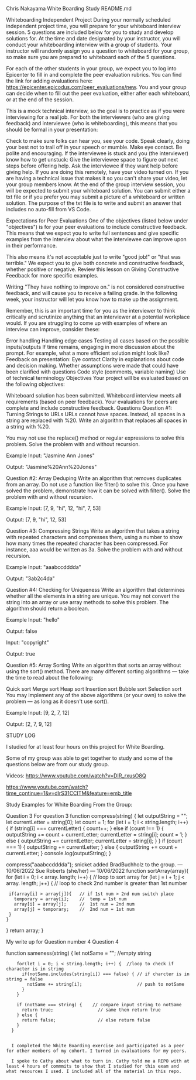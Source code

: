 Chris Nakayama
White Boarding Study README.md


Whiteboarding Independent Project
During your normally scheduled independent project time, you will prepare for your whiteboard interview session. 5 questions are included below for you to study and develop solutions for. At the time and date designated by your instructor, you will conduct your whiteboarding interview with a group of students. Your instructor will randomly assign you a question to whiteboard for your group, so make sure you are prepared to whiteboard each of the 5 questions.

For each of the other students in your group, we expect you to log into Epicenter to fill in and complete the peer evaluation rubrics. You can find the link for adding evaluations here: https://epicenter.epicodus.com/peer_evaluations/new. You and your group can decide when to fill out the peer evaluation, either after each whiteboard, or at the end of the session.

This is a mock technical interview, so the goal is to practice as if you were interviewing for a real job. For both the interviewers (who are giving feedback) and interviewee (who is whiteboarding), this means that you should be formal in your presentation:

Check to make sure folks can hear you, see your code.
Speak clearly, doing your best not to trail off in your speech or mumble.
Make eye contact.
Be polite and encouraging.
If the interviewee is stuck and you (the interviewer) know how to get unstuck:
Give the interviewee space to figure out next steps before offering help.
Ask the interviewee if they want help before giving help.
If you are doing this remotely, have your video turned on. If you are having a technical issue that makes it so you can't share your video, let your group members know.
At the end of the group interview session, you will be expected to submit your whiteboard solution. You can submit either a txt file or if you prefer you may submit a picture of a whiteboard or written solution. The purpose of the txt file is to write and submit an answer that includes no auto-fill from VS Code.

Expectations for Peer Evaluations
One of the objectives (listed below under "objectives") is for your peer evaluations to include constructive feedback. This means that we expect you to write full sentences and give specific examples from the interview about what the interviewee can improve upon in their performance.

This also means it's not acceptable just to write "good job!" or "that was terrible." We expect you to give both concrete and constructive feedback, whether positive or negative. Review this lesson on Giving Constructive Feedback for more specific examples.

Writing "They have nothing to improve on." is not considered constructive feedback, and will cause you to receive a failing grade. In the following week, your instructor will let you know how to make up the assignment.

Remember, this is an important time for you as the interviewer to think critically and scrutinize anything that an interviewer at a potential workplace would. If you are struggling to come up with examples of where an interview can improve, consider these:

Error handling
Handling edge cases
Testing all cases based on the possible inputs/outputs
If time remains, engaging in more discussion about the prompt. For example, what a more efficient solution might look like?
Feedback on presentation:
Eye contact
Clarity in explanations about code and decision making.
Whether assumptions were made that could have been clarified with questions
Code style (comments, variable naming)
Use of technical terminology
Objectives
Your project will be evaluated based on the following objectives:

Whiteboard solution has been submitted.
Whiteboard interview meets all requirements (based on peer feedback).
Your evaluations for peers are complete and include constructive feedback.
Questions
Question #1: Turning Strings to URLs
URLs cannot have spaces. Instead, all spaces in a string are replaced with %20. Write an algorithm that replaces all spaces in a string with %20.

You may not use the replace() method or regular expressions to solve this problem. Solve the problem with and without recursion.

Example
Input: "Jasmine Ann Jones"

Output: "Jasmine%20Ann%20Jones"

Question #2: Array Deduping
Write an algorithm that removes duplicates from an array. Do not use a function like filter() to solve this. Once you have solved the problem, demonstrate how it can be solved with filter(). Solve the problem with and without recursion.

Example
Input: [7, 9, "hi", 12, "hi", 7, 53]

Output: [7, 9, "hi", 12, 53]

Question #3: Compressing Strings
Write an algorithm that takes a string with repeated characters and compresses them, using a number to show how many times the repeated character has been compressed. For instance, aaa would be written as 3a. Solve the problem with and without recursion.

Example
Input: "aaabccdddda"

Output: "3ab2c4da"

Question #4: Checking for Uniqueness
Write an algorithm that determines whether all the elements in a string are unique. You may not convert the string into an array or use array methods to solve this problem. The algorithm should return a boolean.

Example
Input: "hello"

Output: false

Input: "copyright"

Output: true

Question #5: Array Sorting
Write an algorithm that sorts an array without using the sort() method. There are many different sorting algorithms — take the time to read about the following:

Quick sort
Merge sort
Heap sort
Insertion sort
Bubble sort
Selection sort
You may implement any of the above algorithms (or your own) to solve the problem — as long as it doesn't use sort().

Example
Input: [9, 2, 7, 12]

Output: [2, 7, 9, 12]

STUDY LOG

I studied for at least four hours on this project for White Boarding.

Some of my group was able to get together to study and some of the questions below are from our study group.

Videos:
https://www.youtube.com/watch?v=DIR_rxusO8Q

https://www.youtube.com/watch?time_continue=1&v=dIrS31CCITM&feature=emb_title

Study Examples for White Boarding From the Group:

Question 3
For question 3
function compress(string) {
  let outputString = "";
  let currentLetter = string[0];
  let count = 1;
  for (let i = 1; i < string.length; i++) {
    if (string[i] === currentLetter) {
        count++;
    } else if (count !== 1) {
        outputString += count + currentLetter;
      currentLetter = string[i];
      count = 1;
    } else {
        outputString += currentLetter;
      currentLetter = string[i];
    }
  }
  if (count === 1) {
      outputString += currentLetter;
  } else {
      outputString += count + currentLetter;
  }
  console.log(outputString);
}

compress("aaabccdddda");
snicket
 added 
BradBuchholz
 to the group.
 — 10/06/2022
Sue Roberts (she/her) — 10/06/2022
function sortArray(array){
  for (let i = 0; i < array. length; i++) {   // loop to sort array
   for (let j = i + 1; j < array. length; j++) { // loop to check 2nd number is greater than 1st number

     if(array[i] > array[j]){   // if 1st num > 2nd num switch place
       temporary = array[i];    //  temp = 1st num
       array[i] = array[j];     //  1st num = 2nd num
       array[j] = temporary;    //  2nd num = 1st num
     }
    }
  }
  return array;
}



My write up for Question number 4
Question 4

function sameness(string) {
        let notSame = "";     //empty string

        for(let i = 0; i < string.length; i++) {  //loop to check if character is in string
          if(notSame.includes(string[i]) === false) { // if charcter is in string = false
            notSame += string[i];                     // push to notSame 
          }
        }

        if (notSame === string) {    // compare input string to notSame
          return true;                 // same then return true
        } else {
          return false;                // else return false
        }
      }


      I completed the White Boarding exercise and participated as a peer for other members of my cohort. I turned in evaluations for my peers.
      
      I spoke to Cathy about what to turn in. Cathy told me a REPO with at least 4 hours of commmits to show that I studied for this exam and what resources I used. I included all of the material in this repo.